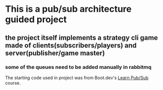 # This is a pub/sub architecture guided project
## the project itself implements a strategy cli game made of clients(subscribers/players) and server(publisher/game master) 
### some of the queues need to be added manually in rabbitmq

The starting code used in project was from Boot.dev's [Learn Pub/Sub](https://www.boot.dev/courses/learn-pub-sub-rabbitmq-golang) course.